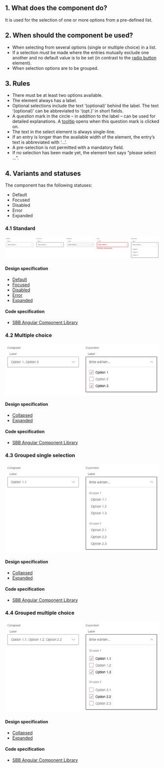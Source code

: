 ## 1. What does the component do?
It is used for the selection of one or more options from a pre-defined list.

## 2. When should the component be used?
* When selecting from several options (single or multiple choice) in a list.
* If a selection must be made where the entries mutually exclude one another and no default value is to be set (in contrast to the [radio button](https://digital.sbb.ch/en/websites/components/radiobutton) element).
* When selection options are to be grouped.

## 3. Rules
* There must be at least two options available.
* The element always has a label.
* Optional selections include the text ‘(optional)’ behind the label. The text ‘(optional)’ can be abbreviated to ‘(opt.)’ in short fields.
* A question mark in the circle – in addition to the label – can be used for detailed explanations. A [tooltip](https://digital.sbb.ch/en/websites/components/tooltip) opens when this question mark is clicked on.
* The text in the select element is always single-line.
* If an entry is longer than the available width of the element, the entry’s text is abbreviated with ‘…’.
* A pre-selection is not permitted with a mandatory field.
* If no selection has been made yet, the element text says “please select …”.

## 4. Variants and statuses
The component has the following statuses:
* Default
* Focused
* Disabled
* Error
* Expanded

### 4.1 Standard
![Image of the select component in the standard variant](https://raw.githubusercontent.com/sbb-design-systems/design-system-website-documentation/master/documentation/components/select/images/select_default.png 'class: image')

#### Design specification
* [Default](https://www.sketch.com/s/80f12b3b-58e5-4b4c-98cd-c553bae18db0/a/qJVqyd#Inspector)
* [Focused](https://www.sketch.com/s/80f12b3b-58e5-4b4c-98cd-c553bae18db0/a/LgnLq5#Inspector)
* [Disabled](https://www.sketch.com/s/80f12b3b-58e5-4b4c-98cd-c553bae18db0/a/7mavrw#Inspector)
* [Error](https://www.sketch.com/s/80f12b3b-58e5-4b4c-98cd-c553bae18db0/a/yaQ248#Inspector)
* [Expanded](https://www.sketch.com/s/80f12b3b-58e5-4b4c-98cd-c553bae18db0/a/9aWeGP#Inspector)

#### Code specification
* [SBB Angular Component Library](https://angular.app.sbb.ch/angular/components/select?variant=standard)

### 4.2 Multiple choice 
![Image of the select component with multiple choice](https://raw.githubusercontent.com/sbb-design-systems/design-system-website-documentation/master/documentation/components/select/images/select_multi.png 'class: image')

#### Design specification
* [Collapsed](https://www.sketch.com/s/80f12b3b-58e5-4b4c-98cd-c553bae18db0/a/PZoPQ1#Inspector)
* [Expanded](https://www.sketch.com/s/80f12b3b-58e5-4b4c-98cd-c553bae18db0/a/gLZlmr#Inspector)

#### Code specification
* [SBB Angular Component Library](https://angular.app.sbb.ch/angular/components/select?variant=standard)

### 4.3 Grouped single selection
![Image of the select component with grouped entries](https://raw.githubusercontent.com/sbb-design-systems/design-system-website-documentation/master/documentation/components/select/images/select_grouped_single.png 'class: image')

#### Design specification
* [Collapsed](https://www.sketch.com/s/80f12b3b-58e5-4b4c-98cd-c553bae18db0/a/8Dp4ew#Inspector)
* [Expanded](https://www.sketch.com/s/80f12b3b-58e5-4b4c-98cd-c553bae18db0/a/2vejde#Inspector)

#### Code specification
* [SBB Angular Component Library](https://angular.app.sbb.ch/angular/components/select?variant=standard)

### 4.4 Grouped multiple choice
![Image of the select component with grouped entries and multiple choice](https://raw.githubusercontent.com/sbb-design-systems/design-system-website-documentation/master/documentation/components/select/images/select_grouped_multi.png 'class: image')

#### Design specification
* [Collapsed](https://www.sketch.com/s/80f12b3b-58e5-4b4c-98cd-c553bae18db0/a/MjM7Ql#Inspector)
* [Expanded](https://www.sketch.com/s/80f12b3b-58e5-4b4c-98cd-c553bae18db0/a/5GoZJP#Inspector)

#### Code specification
* [SBB Angular Component Library](https://angular.app.sbb.ch/angular/components/select?variant=standard)